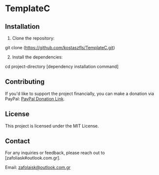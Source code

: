 # TemplateC

## Installation

1. Clone the repository:

git clone (https://github.com/kostaszfls/TemplateC.git)


2. Install the dependencies:

cd project-directory
[dependency installation command]

## Contributing

If you'd like to support the project financially, you can make a donation via PayPal: [PayPal Donation Link](https://www.paypal.me/kzafolias12).

## License

This project is licensed under the MIT License. 

## Contact

For any inquiries or feedback, please reach out to [zafoliask#outlook.com.gr].

Email: zafolaisk@outlook.com.gr
